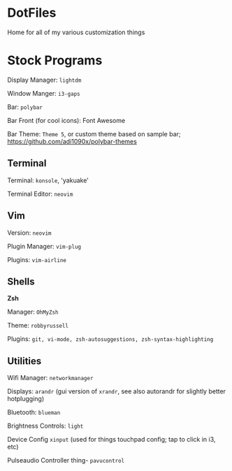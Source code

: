 # DotFiles

Home for all of my various customization things

# Stock Programs

Display Manager: `lightdm`

Window Manger: `i3-gaps`

Bar: `polybar`

Bar Front (for cool icons): Font Awesome

Bar Theme: `Theme 5`, or custom theme based on sample bar; https://github.com/adi1090x/polybar-themes

## Terminal

Terminal: `konsole`, 'yakuake'

Terminal Editor: `neovim`

## Vim

Version: `neovim`

Plugin Manager: `vim-plug`

Plugins: `vim-airline`

## Shells

__Zsh__

Manager: `OhMyZsh`

Theme: `robbyrussell`

Plugins: `git, vi-mode, zsh-autosuggestions, zsh-syntax-highlighting`

## Utilities
Wifi Manager: `networkmanager`

Displays: `arandr` (gui version of `xrandr`, see also autorandr for slightly better hotplugging) 

Bluetooth: `blueman`

Brightness Controls: `light`

Device Config `xinput` (used for things touchpad config; tap to click in i3, etc)

Pulseaudio Controller thing- `pavucontrol`

